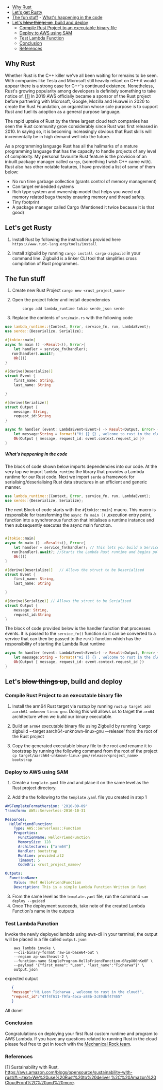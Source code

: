 - [Why Rust](#why-rust)
- [Let's get Rusty](#let-s-get-rusty)
- [The fun stuff](#the-fun-stuff)
      - [What's happening in the code](#what-s-happening-in-the-code)
- [Let's ~~blow things up~~, build and deploy](#let-s---blow-things-up----build-and-deploy)
  * [Compile Rust Project to an executable binary file](#compile-rust-project-to-an-executable-binary-file)
  * [Deploy to AWS using SAM](#deploy-to-aws-using-sam)
  * [Test Lambda Function](#test-lambda-function)
  * [Conclusion](#conclusion)
  * [References](#references)
## Why Rust
Whether Rust is the C++ killer we've all been waiting for remains to be seen. With companies like Tesla and Microsoft still heavily reliant on C++ it would appear there is a strong case for C++'s continued existence. Nonetheless, Rust's growing popularity among developers is definitely something to take notice of. [[1]](#references) In 2019 AWS officially became a sponsor of the Rust project before partnering with Microsoft, Google, Mozilla and Huawei in 2020 to create the Rust Foundation, an organistion whose sole purpose is to support Rust and fuel its adoption as a general purpose language. 

The rapid uptake of Rust by the three largest cloud tech companies has seen the Rust community grow considerably since Rust was first released in 2010. In saying so, it is becoming increasingly obvious that Rust skills will incrementally be in high demand well into the future. 

As a programming language Rust has all the hallmarks of a mature programming language that has the capacity to handle projects of any level of complexity. My personal favourite Rust feature is the provision of an inbuilt package manager called `cargo`, (something I wish C++ came with). Rust also has other notable features, I have provided a list of some of them below: 

- No run time garbage collection (grants control of memory management)
- Can target embedded systems
- Rich type system and ownership model that helps you weed out memory related bugs thereby ensuring memory and thread safety.
- Tiny footprint
- A package manager called Cargo (Mentioned it twice because it is that good)

## Let's get Rusty
1.  Install Rust  by following the instructions provided here `https://www.rust-lang.org/tools/install`

2. Install zigbuild by running ``` cargo install cargo-zigbuild ``` in your command line. Zigbuild is a linker CLI tool that simplifies cross compilation of Rust programmes. 

## The fun stuff
1. Create new Rust Project
``` cargo new <rust_project_name> ```

2.  Open the project folder and install dependencies 

``` 
        cargo add lambda_runtime tokio serde_json serde 
```

3. Replace the contents of `src/main.rs` with the following code 

~~~ rust
use lambda_runtime::{Context, Error, service_fn, run, LambdaEvent};
use serde::{Deserialize, Serialize};

#[tokio::main]
async fn main () ->Result<(), Error>{
    let handler = service_fn(handler);
   run(handler).await?;
    Ok(())
}

#[derive(Deserialize)]
struct Event {
    first_name: String,
    last_name: String

}

#[derive(Serialize)]
struct Output {
    message: String,
    request_id:String
}

async fn handler (event: LambdaEvent<Event>) -> Result<Output, Error> {
    let message:String = format!("Hi {} {} , welcome to rust in the cloud!", event.payload.first_name, event.payload.last_name);
    Ok(Output { message, request_id: event.context.request_id })
}
~~~

##### What's happening in the code 

The block of code shown below imports dependencies into our code. At the very top we import `lambda_runtime`  the library that provides a Lambda runtime for our Rust code.
Next we import `serde` a framework for serialising/deserialising Rust data structures in an efficient and generic manner. 
~~~ rust
use lambda_runtime::{Context, Error, service_fn, run, LambdaEvent};
use serde::{Deserialize, Serialize};
~~~


The next Block of code starts with the  `#[tokio::main]` macro. This macro is responsible for transforming the `async fn main ()` ,execution entry point, function into a synchronous function that initialises a runtime instance and then subsequently executes the async main function. 
~~~ rust

#[tokio::main]
async fn main () ->Result<(), Error>{
    let handler = service_fn(handler); // This lets you build a Service from an async function that returns a Result.
   run(handler).await?; //Starts the Lambda Rust runtime and begins polling for events on the Lambda Runtime APIs
    Ok(())
}
~~~

~~~rust
#[derive(Deserialize)]   // Allows the struct to be Deserialised 
struct Event {
    first_name: String,
    last_name: String

}

#[derive(Serialize)] // Allows the struct to be Serialised 
struct Output {
    message: String,
    request_id:String
}
~~~

The block of code provided below is the handler function that  processes events. It is passed to the `service_fn()` function so it can be converted to a service that can then be passed to the `run()` function which has the responsibility of starting the Lambda Rust runtime
~~~ rust 
async fn handler (event: LambdaEvent<Event>) -> Result<Output, Error> {
    let message:String = format!("Hi {} {} , welcome to rust in the cloud!", event.payload.first_name, event.payload.last_name);
    Ok(Output { message, request_id: event.context.request_id })
}
~~~

## Let's ~~blow things up~~, build and deploy

### Compile Rust Project to an executable binary file

1. Install the arm64 Rust target via rustup by running `rustup target add aarch64-unknown-linux-gnu`. Doing this will allows us to target the `arm64` architecture when we build our binary executable. 

2. Build an `arm64` executable binary file using Zigbuild by running `cargo zigbuild --target aarch64-unknown-linux-gnu --release' from the root of the Rust project

3. Copy the generated executable binary file to the root and rename it to bootstrap by running the following command from the root of the project `cp target/aarch64-unknown-linux-gnu/release/<project_name> bootstrap`

### Deploy to AWS using SAM
1. Create a `template.yaml` file and and place it on the same level as the Rust project directory. 

2. Add the the following to the `template.yaml` file you created in step 1
~~~ yaml
AWSTemplateFormatVersion: '2010-09-09'
Transform: AWS::Serverless-2016-10-31

Resources:
  HelloFriendFunction:
    Type: AWS::Serverless::Function
    Properties:
      FunctionName: HelloFriendFunction
      MemorySize: 128
      Architectures: ["arm64"]
      Handler: bootstrap
      Runtime: provided.al2
      Timeout: 5
      CodeUri: <rust_project_name>/

Outputs:
  FunctionName:
    Value: !Ref HelloFriendFunction
    Description: This is a simple Lambda Function Written in Rust
~~~

3. From the same level as the `template.yaml` file, run the command `sam deploy --guided`
4. Once The deployment succeeds, take note of the created Lambda Function's name in the outputs

### Test Lambda Function 
Invoke the newly deployed lambda using aws-cli in your terminal, the output will be placed in a file called `output.json`

~~~
    aws lambda invoke \
    --cli-binary-format raw-in-base64-out \
    --region ap-southeast-2 \
    --function-name SimpleProgram-HelloFriendFunction-6RzpX00nKe0F \
    --payload '{"first_name": "Leon", "last_name":"Ticharwa"}' \
    output.json
~~~

expected output 

~~~json
   {
   "message":"Hi Leon Ticharwa , welcome to rust in the cloud!",
   "request_id":"47f4f611-f9fa-4bca-a88b-3c89dbf47465"
   }
~~~

All done!

### Conclusion 
Congratulations on deploying your first Rust custom runtime and program to AWS Lambda. If you have any questions related to running Rust in the cloud please feel free to get in touch with the [Mechanical Rock team](https://mechanicalrock.io/services/).  
### References
[1]  Sustainability with Rust, https://aws.amazon.com/blogs/opensource/sustainability-with-rust/#:~:text=We%20use%20Rust%20to%20deliver,%2C%20Amazon%20CloudFront%2C%20and%20more.